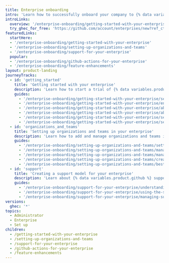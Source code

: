 ```yaml
---
title: Enterprise onboarding
intro: 'Learn how to successfully onboard your company to {% data variables.product.prodname_ghe_cloud %}.'
introLinks:
  overview: '/enterprise-onboarding/getting-started-with-your-enterprise'
  try_ghec_for_free: 'https://github.com/account/enterprises/new?ref_cta=GHEC+trial&ref_loc=enterprise+administrators+landing+page&ref_page=docs'
featuredLinks:
  startHere:
  - '/enterprise-onboarding/getting-started-with-your-enterprise'
  - '/enterprise-onboarding/setting-up-organizations-and-teams'
  - '/enterprise-onboarding/support-for-your-enterprise'
  popular:
  - '/enterprise-onboarding/github-actions-for-your-enterprise'
  - '/enterprise-onboarding/feature-enhancements'
layout: product-landing
journeyTracks:
  - id: 'getting_started'
    title: 'Getting started with your enterprise'
    description: 'Learn how to start a trial of {% data variables.product.prodname_enterprise %}, and about enterprise billing and migrations.'
    guides:
      - '/enterprise-onboarding/getting-started-with-your-enterprise/setting-up-a-trial-of-github-enterprise'
      - '/enterprise-onboarding/getting-started-with-your-enterprise/ending-a-trial-of-github-enterprise'
      - '/enterprise-onboarding/getting-started-with-your-enterprise/about-enterprise-billing'
      - '/enterprise-onboarding/getting-started-with-your-enterprise/about-migrating-to-github-enterprise-cloud'
      - '/enterprise-onboarding/getting-started-with-your-enterprise/securing-your-enterprise-with-managed-users'
      - '/enterprise-onboarding/getting-started-with-your-enterprise/securing-enterprise-resources-with-single-sign-on'
  - id: 'organizations_and_teams'
    title: 'Setting up organizations and teams in your enterprise'
    description: 'Learn how to add and manage organizations and teams in your enterprise.'
    guides:
      - '/enterprise-onboarding/setting-up-organizations-and-teams/setting-up-an-organization'
      - '/enterprise-onboarding/setting-up-organizations-and-teams/managing-organization-members'
      - '/enterprise-onboarding/setting-up-organizations-and-teams/managing-your-organizations'
      - '/enterprise-onboarding/setting-up-organizations-and-teams/creating-teams'
      - '/enterprise-onboarding/setting-up-organizations-and-teams/best-practices-for-organizations-in-your-enterprise'
  - id: 'support'
    title: 'Creating a support model for your enterprise'
    description: 'Learn about {% data variables.product.github %} support and how to set up a support model for your enterprise.'
    guides:
      - '/enterprise-onboarding/support-for-your-enterprise/understanding-support'
      - '/enterprise-onboarding/support-for-your-enterprise/using-the-support-portal'
      - '/enterprise-onboarding/support-for-your-enterprise/managing-support-entitlements'
versions:
  ghec: '*'
topics:
  - Administrator
  - Enterprise
  - Set up
children:
  - /getting-started-with-your-enterprise
  - /setting-up-organizations-and-teams
  - /support-for-your-enterprise
  - /github-actions-for-your-enterprise
  - /feature-enhancements
---
```

